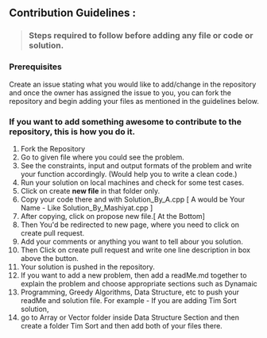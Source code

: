 ## Contribution Guidelines :

>### Steps required to follow before adding any file or code or solution.

### Prerequisites

Create an issue stating what you would like to add/change in the repository and once the owner has assigned the issue to you, you can fork 
the repository and begin adding your files as mentioned in the guidelines below.


### If you want to add something awesome to contribute to the repository, this is how you do it.
1. Fork the Repository
2. Go to given file where you could see the problem.
3. See the constraints, input and output formats of the problem and write your function accordingly. (Would help you to write a clean code.)
4. Run your solution on local machines and check for some test cases.
5. Click on create **new file** in that folder only.
6. Copy your code there and with Solution_By_A.cpp [ A would be Your Name - Like Solution_By_Mashiyat.cpp ]
7. After copying, click on propose new file.[ At the Bottom]
8. Then You'd be redirected to new page, where you need to click on create pull request.
9. Add your comments or anything you want to tell abour you solution.
10. Then Click on create pull request and write one line description in box above the button.
11. Your solution is pushed in the repository.
12. If you want to add a new problem, then add a readMe.md together to explain the problem and choose appropriate sections such as Dynamaic 
13. Programming, Greedy Algorithms, Data Structure, etc to push your readMe and solution file. For example - If you are adding Tim Sort solution, 
14. go to Array or Vector folder inside Data Structure Section and then create a folder Tim Sort and then add both of your files there.
